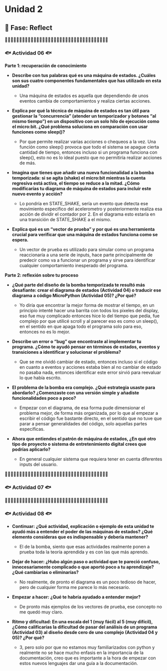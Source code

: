 # Unidad 2


## 🤔 Fase: Reflect

🔸🔸🔸🔸🔸🔸🔸🔸🔸🔸🔸🔸🔸🔸🔸🔸🔸🔸🔸🔸🔸🔸🔸🔸🔸🔸🔸🔸🔸🔸🔸🔸🔸🔸🔸🔸

### 🐟 Actividad 06 🐟

__Parte 1: recuperación de conocimiento__

- __Describe con tus palabras qué es una máquina de estados. ¿Cuáles son sus cuatro componentes fundamentales que has utilizado en esta unidad?__

  - Una máquina de estados es aquella que dependiendo de unos eventos cambia de comportamientos y realiza ciertas acciones.

- __Explica por qué la técnica de máquina de estados es tan útil para gestionar la “concurrencia” (atender un temporizador y botones “al mismo tiempo”) en un dispositivo con un solo hilo de ejecución como el micro:bit. ¿Qué problema soluciona en comparación con usar funciones como sleep()?__

  - Por que permite realizar varias acciones o chequeos a la vez. Una función como sleep() provoca que todo el sistema se apague cierta cantidad de tiempo, entonces incluso si un programa funciona con sleep(), esto no es lo ideal puesto que no permitiría realizar acciones de más.

- __Imagina que tienes que añadir una nueva funcionalidad a la bomba temporizada: si se agita (shake) el micro:bit mientras la cuenta regresiva está activa, el tiempo se reduce a la mitad. ¿Cómo modificarías tu diagrama de máquina de estados para incluir este nuevo evento y acción?__

  - Lo pondría en STATE_SHAKE, sería un evento que detecta ese movimiento especifico del acelerometro y posteriormente realiza esa acción de dividir el contador por 2. En el diagrama esto estaría en una transición de STATE_SHAKE a el mismo.

- __Explica qué es un “vector de prueba” y por qué es una herramienta crucial para verificar que una máquina de estados funciona como se espera.__

  - Un vector de prueba es utilizado para simular como un programa reaccionaría a una serie de inputs, hace parte principalmente de predecir como va a funcionar un programa y sirve para identificar cualquier comportamiento inesperado del programa.

__Parte 2: reflexión sobre tu proceso__

- __¿Qué parte del diseño de la bomba temporizada te resultó más desafiante: crear el diagrama de estados (Actividad 04) o traducir ese diagrama a código MicroPython (Actividad 05)? ¿Por qué?__

  - Yo diría que encontrar la mejor forma de mostrar el tiempo, en un principio intenté hacer una barrita con todos los pixeles del display, eso fue muy complicado entonces hice lo del tiempo que pedía, fue complejo por que utilicé scroll y al parecer eso es como un sleep(), en el sentido en que apaga todo el programa solo para eso, entonces no es lo mejor.

- __Describe un error o “bug” que encontraste al implementar tu programa. ¿Cómo te ayudó pensar en términos de estados, eventos y transiciones a identificar y solucionar el problema?__

  - Que se me olvidó cambiar de estado, entonces incluso si el código en cuanto a eventos y acciones estaba bien al no cambiar de estado no pasaba nada, entonces identificar este error sirvió para reevaluar lo que había escrito.

- __El problema de la bomba era complejo. ¿Qué estrategia usaste para abordarlo? ¿Comenzaste con una versión simple y añadiste funcionalidades poco a poco?__

  - Empezar con el diagrama, de esa forma pude dimensionar el problema mejor, de forma más organizada, por lo que al empezar a escribir el código fue bastante directo, en el sentido que no tuve que parar a pensar generalidades del código, solo aquellas partes específicas.

- __Ahora que entiendes el patrón de máquina de estados, ¿En qué otro tipo de proyecto o sistema de entretenimiento digital crees que podrías aplicarlo?__

  - En general cualquier sistema que requiera tener en cuenta diferentes inputs del usuario. 

🔸🔸🔸🔸🔸🔸🔸🔸🔸🔸🔸🔸🔸🔸🔸🔸🔸🔸🔸🔸🔸🔸🔸🔸🔸🔸🔸🔸🔸🔸🔸🔸🔸🔸🔸🔸

### 🐟 Actividad 07 🐟

🔸🔸🔸🔸🔸🔸🔸🔸🔸🔸🔸🔸🔸🔸🔸🔸🔸🔸🔸🔸🔸🔸🔸🔸🔸🔸🔸🔸🔸🔸🔸🔸🔸🔸🔸🔸

### 🐟 Actividad 08 🐟

- __Continuar: ¿Qué actividad, explicación o ejemplo de esta unidad te ayudó más a entender el poder de las máquinas de estados? ¿Qué elemento consideras que es indispensable y debería mantener?__

  - El de la bomba, siento que esas actividades realmente ponen a prueba toda la teoría aprendida y es con las que más aprendo.

- __Dejar de hacer: ¿Hubo algún paso o actividad que te pareció confuso, innecesariamente complicado o que aportó poco a tu aprendizaje? ¿Qué cambiarías o eliminarías?__

  - No realmente, de pronto el diagrama es un poco tedioso de hacer, pero de cualquier forma me parece lo más necesario.

- __Empezar a hacer: ¿Qué te habría ayudado a entender mejor?__

  - De pronto más ejemplos de los vectores de prueba, ese concepto no me quedó muy claro.

- __Ritmo y dificultad: En una escala del 1 (muy fácil) al 5 (muy difícil), ¿Cómo calificarías la dificultad de pasar del análisis de un programa (Actividad 03) al diseño desde cero de uno complejo (Actividad 04 y 05)? ¿Por qué?__

  - 3, pero solo por que no estamos muy familiarizados con python y realmente no se hace mucho enfasis en la importancia de la documentación, creo que es importante a la hora de empezar con estos nuevos lenguajes dar una guía a la documentación. 
